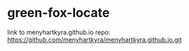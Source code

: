 # green-fox-locate

link to menyhartkyra.github.io repo:
https://github.com/menyhartkyra/menyhartkyra.github.io.git
